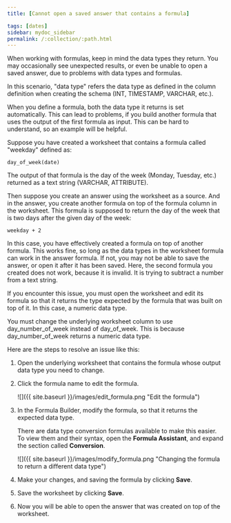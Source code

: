 ```yaml
---
title: [Cannot open a saved answer that contains a formula]

tags: [dates]
sidebar: mydoc_sidebar
permalink: /:collection/:path.html
---
```

When working with formulas, keep in mind the data types they return. You may
occasionally see unexpected results, or even be unable to open a saved answer,
due to problems with data types and formulas.

In this scenario, "data type" refers the data type as defined in the column
definition when creating the schema (INT, TIMESTAMP, VARCHAR, etc.).

When you define a formula, both the data type it returns is set automatically.
This can lead to problems, if you build another formula that uses the output of
the first formula as input. This can be hard to understand, so an example will
be helpful.

Suppose you have created a worksheet that contains a formula called "weekday" defined as:

```
day_of_week(date)
```

The output of that formula is the day of the week (Monday, Tuesday, etc.)
returned as a text string (VARCHAR, ATTRIBUTE).

Then suppose you create an answer using the worksheet as a source. And in the
answer, you create another formula on top of the formula column in the
worksheet. This formula is supposed to return the day of the week that is two
days after the given day of the week:

```
weekday + 2
```

In this case, you have effectively created a formula on top of another formula.
This works fine, so long as the data types in the worksheet formula can work in
the answer formula. If not, you may not be able to save the answer, or open it
after it has been saved. Here, the second formula you created does not work,
because it is invalid. It is trying to subtract a number from a text string.

If you encounter this issue, you must open the worksheet and edit its formula so that it returns the type expected by the formula that was built on top of it. In this case, a numeric data type.

You must change the underlying worksheet column to use day_number_of_week instead of day_of_week. This is because day_number_of_week returns a numeric data type.

Here are the steps to resolve an issue like this:

1. Open the underlying worksheet that contains the formula whose output data type you need to change.
2. Click the formula name to edit the formula.

     ![]({{ site.baseurl }}/images/edit_formula.png "Edit the formula")

3. In the Formula Builder, modify the formula, so that it returns the expected data type.

   There are data type conversion formulas available to make this easier. To view them and their syntax, open the **Formula Assistant**, and expand the section called **Conversion**.

     ![]({{ site.baseurl }}/images/modify_formula.png "Changing the formula to return a different data type")

4. Make your changes, and saving the formula by clicking **Save**.
5. Save the worksheet by clicking **Save**.
6. Now you will be able to open the answer that was created on top of the worksheet.
